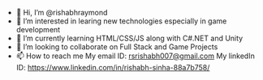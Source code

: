 - 👋 Hi, I’m @rishabhraymond
- 👀 I’m interested in learing new technologies especially in game development
- 🌱 I’m currently learning HTML/CSS/JS along with C#.NET and Unity
- 💞️ I’m looking to collaborate on Full Stack and Game Projects
- 📫 How to reach me 
    My email ID: rsrishabh007@gmail.com
    My linkedIn ID: https://www.linkedin.com/in/rishabh-sinha-88a7b758/

<!---
rishabhraymond/rishabhraymond is a ✨ special ✨ repository because its `README.md` (this file) appears on your GitHub profile.
You can click the Preview link to take a look at your changes.
--->
